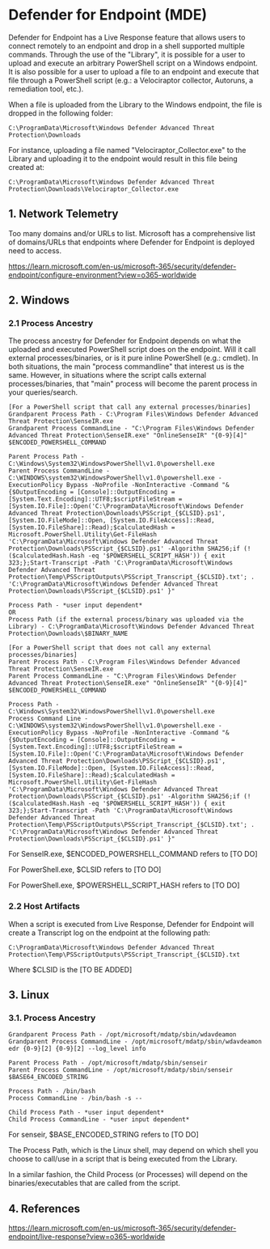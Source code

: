 # Defender for Endpoint (MDE)

Defender for Endpoint has a Live Response feature that allows users to connect remotely to an endpoint and drop in a shell supported multiple commands. Through the use of the "Library", it is possible for a user to upload and execute an arbitrary PowerShell script on a Windows endpoint. It is also possible for a user to upload a file to an endpoint and execute that file through a PowerShell script (e.g.: a Velociraptor collector, Autoruns, a remediation tool, etc.).

When a file is uploaded from the Library to the Windows endpoint, the file is dropped in the following folder:
```
C:\ProgramData\Microsoft\Windows Defender Advanced Threat Protection\Downloads
```
For instance, uploading a file named "Velociraptor_Collector.exe" to the Library and uploading it to the endpoint would result in this file being created at:
```
C:\ProgramData\Microsoft\Windows Defender Advanced Threat Protection\Downloads\Velociraptor_Collector.exe
```
## 1. Network Telemetry

Too many domains and/or URLs to list. Microsoft has a comprehensive list of domains/URLs that endpoints where Defender for Endpoint is deployed need to access.

https://learn.microsoft.com/en-us/microsoft-365/security/defender-endpoint/configure-environment?view=o365-worldwide

## 2. Windows

### 2.1 Process Ancestry

The process ancestry for Defender for Endpoint depends on what the uploaded and executed PowerShell script does on the endpoint. Will it call external processes/binaries, or is it pure inline PowerShell (e.g.: cmdlet). In both situations, the main "process commandline" that interest us is the same. However, in situations where the script calls external processes/binaries, that "main" process will become the parent process in your queries/search.
```
[For a PowerShell script that call any external processes/binaries]
Grandparent Process Path - C:\Program Files\Windows Defender Advanced Threat Protection\SenseIR.exe
Grandparent Process CommandLine - "C:\Program Files\Windows Defender Advanced Threat Protection\SenseIR.exe" "OnlineSenseIR" "{0-9}[4]" $ENCODED_POWERSHELL_COMMAND

Parent Process Path - C:\Windows\System32\WindowsPowerShell\v1.0\powershell.exe
Parent Process CommandLine - C:\WINDOWS\system32\WindowsPowerShell\v1.0\powershell.exe -ExecutionPolicy Bypass -NoProfile -NonInteractive -Command "& {$OutputEncoding = [Console]::OutputEncoding =[System.Text.Encoding]::UTF8;$scriptFileStream = [System.IO.File]::Open('C:\ProgramData\Microsoft\Windows Defender Advanced Threat Protection\Downloads\PSScript_{$CLSID}.ps1', [System.IO.FileMode]::Open, [System.IO.FileAccess]::Read, [System.IO.FileShare]::Read);$calculatedHash = Microsoft.PowerShell.Utility\Get-FileHash 'C:\ProgramData\Microsoft\Windows Defender Advanced Threat Protection\Downloads\PSScript_{$CLSID}.ps1' -Algorithm SHA256;if (!($calculatedHash.Hash -eq '$POWERSHELL_SCRIPT_HASH')) { exit 323;};Start-Transcript -Path 'C:\ProgramData\Microsoft\Windows Defender Advanced Threat Protection\Temp\PSScriptOutputs\PSScript_Transcript_{$CLSID}.txt'; . 'C:\ProgramData\Microsoft\Windows Defender Advanced Threat Protection\Downloads\PSScript_{$CLSID}.ps1' }"

Process Path - *user input dependent*
OR
Process Path (if the external process/binary was uploaded via the Library) - C:\ProgramData\Microsoft\Windows Defender Advanced Threat Protection\Downloads\$BINARY_NAME

[For a PowerShell script that does not call any external processes/binaries]
Parent Process Path - C:\Program Files\Windows Defender Advanced Threat Protection\SenseIR.exe
Parent Process CommandLine - "C:\Program Files\Windows Defender Advanced Threat Protection\SenseIR.exe" "OnlineSenseIR" "{0-9}[4]" $ENCODED_POWERSHELL_COMMAND

Process Path - C:\Windows\System32\WindowsPowerShell\v1.0\powershell.exe
Process Command Line - C:\WINDOWS\system32\WindowsPowerShell\v1.0\powershell.exe -ExecutionPolicy Bypass -NoProfile -NonInteractive -Command "& {$OutputEncoding = [Console]::OutputEncoding =[System.Text.Encoding]::UTF8;$scriptFileStream = [System.IO.File]::Open('C:\ProgramData\Microsoft\Windows Defender Advanced Threat Protection\Downloads\PSScript_{$CLSID}.ps1', [System.IO.FileMode]::Open, [System.IO.FileAccess]::Read, [System.IO.FileShare]::Read);$calculatedHash = Microsoft.PowerShell.Utility\Get-FileHash 'C:\ProgramData\Microsoft\Windows Defender Advanced Threat Protection\Downloads\PSScript_{$CLSID}.ps1' -Algorithm SHA256;if (!($calculatedHash.Hash -eq '$POWERSHELL_SCRIPT_HASH')) { exit 323;};Start-Transcript -Path 'C:\ProgramData\Microsoft\Windows Defender Advanced Threat Protection\Temp\PSScriptOutputs\PSScript_Transcript_{$CLSID}.txt'; . 'C:\ProgramData\Microsoft\Windows Defender Advanced Threat Protection\Downloads\PSScript_{$CLSID}.ps1' }"
```
For SenseIR.exe, $ENCODED_POWERSHELL_COMMAND refers to [TO DO]

For PowerShell.exe, $CLSID refers to [TO DO]

For PowerShell.exe, $POWERSHELL_SCRIPT_HASH refers to [TO DO]

### 2.2 Host Artifacts

When a script is executed from Live Response, Defender for Endpoint will create a Transcript log on the endpoint at the following path:
```
C:\ProgramData\Microsoft\Windows Defender Advanced Threat Protection\Temp\PSScriptOutputs\PSScript_Transcript_{$CLSID}.txt
```
Where $CLSID is the [TO BE ADDED]

## 3. Linux

### 3.1. Process Ancestry

```
Grandparent Process Path - /opt/microsoft/mdatp/sbin/wdavdeamon
Grandparent Process CommandLine - /opt/microsoft/mdatp/sbin/wdavdeamon edr {0-9}[2] {0-9}[2] --log_level info

Parent Process Path - /opt/microsoft/mdatp/sbin/senseir
Parent Process CommandLine - /opt/microsoft/mdatp/sbin/senseir $BASE64_ENCODED_STRING

Process Path - /bin/bash
Process CommandLine - /bin/bash -s --

Child Process Path - *user input dependent*
Child Process CommandLine - *user input dependent*
```
For senseir, $BASE_ENCODED_STRING refers to [TO DO]

The Process Path, which is the Linux shell, may depend on which shell you choose to call/use in a script that is being executed from the Library.

In a similar fashion, the Child Process (or Processes) will depend on the binaries/executables that are called from the script.

## 4. References

https://learn.microsoft.com/en-us/microsoft-365/security/defender-endpoint/live-response?view=o365-worldwide
